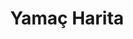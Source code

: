 ---
title: "Yamaç Harita"
description: "Yamaç Harita Mühendislik Bürosu - Harita ve Kadastro Mühendislik Hizmetleri"
keywords: "harita, kadastro, mühendislik, düzce, ölçüm, tapu, imar"
logo: "/assets/img/Logo.png"
logo_white: "/assets/img/logo-white.png"
favicon: "/assets/img/favicons/favicon.ico"
---